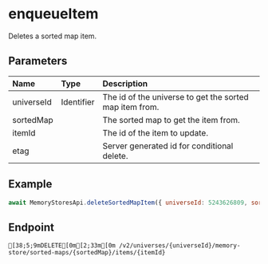 
# enqueueItem
Deletes a sorted map item.


## Parameters
| Name       | Type       | Description                                             |
| :--------- | :--------- | :------------------------------------------------------ |
| universeId | Identifier | The id of the universe to get the sorted map item from. |
| sortedMap  |            | The sorted map to get the item from.                    |
| itemId     |            | The id of the item to update.                           |
| etag       |            | Server generated id for conditional delete.             |



## Example
```js copy showLineNumbers
await MemoryStoresApi.deleteSortedMapItem({ universeId: 5243626809, sortedMap: "MySortedMap", itemId: "Testing1234" }); 
```

## Endpoint
```ansi
[38;5;9mDELETE[0m[2;33m[0m /v2/universes/{universeId}/memory-store/sorted-maps/{sortedMap}/items/{itemId}
```
  